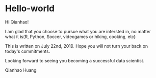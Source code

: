 # Hello-world
Hi Qianhao!

I am glad that you choose to pursue what you are intersted in, no matter what it is(R, Python, Soccer, videogames or hiking, cooking, etc)

This is written on July 22nd, 2019. Hope you will not turn your back on today's commitments.

Looking forward to seeing you becoming a successful data scientist.

Qianhao Huang

